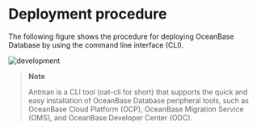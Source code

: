 # Deployment procedure

The following figure shows the procedure for deploying OceanBase Database by using the command line interface (CLI).

![development](https://obbusiness-private.oss-cn-shanghai.aliyuncs.com/doc/img/observer-enterprise/V4.0.0/4.deploy-the-oceanbase-database/%E9%BB%91%E5%B1%8F%E9%83%A8%E7%BD%B2%E6%B5%81%E7%A8%8B.png)

> **Note**
>
> Antman is a CLI tool (oat-cli for short) that supports the quick and easy installation of OceanBase Database peripheral tools, such as OceanBase Cloud Platform (OCP), OceanBase Migration Service (OMS), and OceanBase Developer Center (ODC).
